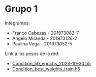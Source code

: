 # Grupo 1
Integrantes:
- Franco Cabezas - 201973082-7
- Angelo Miranda - 201973126-2
- Paulina Vega - 201973052-5

Link a los pesos de la red:
- [Condition_50_epochs_2023-10-30.h5](https://drive.google.com/file/d/1I63-Qb0613ciGzpQTNoWkyvI1oU8T_Jw/view?usp=sharing)
- [Condition_best_weights_train.h5](https://drive.google.com/file/d/1Yq8TiCM4L1yYIdH3Cp77NzqkLJuykgj7/view?usp=sharing)